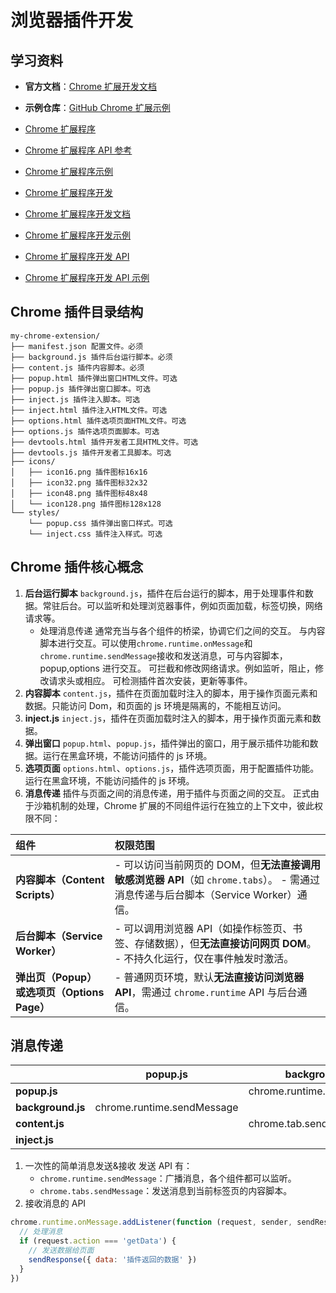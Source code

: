 # 浏览器插件开发

## 学习资料

- **官方文档**：[Chrome 扩展开发文档](https://developer.chrome.com/docs/extensions?hl=zh-cn)
- **示例仓库**：[GitHub Chrome 扩展示例](https://github.com/GoogleChrome/chrome-extensions-samples)

- [Chrome 扩展程序](https://developer.chrome.com/docs/extensions/)
- [Chrome 扩展程序 API 参考](https://developer.chrome.com/docs/extensions/reference/)
- [Chrome 扩展程序示例](https://developer.chrome.com/docs/extensions/samples/)
- [Chrome 扩展程序开发](https://developer.chrome.com/docs/extensions/mv3/)
- [Chrome 扩展程序开发文档](https://developer.chrome.com/docs/extensions/mv3/overview/)
- [Chrome 扩展程序开发示例](https://developer.chrome.com/docs/extensions/mv3/getstarted/)
- [Chrome 扩展程序开发 API](https://developer.chrome.com/docs/extensions/reference/)
- [Chrome 扩展程序开发 API 示例](https://developer.chrome.com/docs/extensions/samples/)

## Chrome 插件目录结构

```
my-chrome-extension/
├── manifest.json 配置文件。必须
├── background.js 插件后台运行脚本。必须
├── content.js 插件内容脚本。必须
├── popup.html 插件弹出窗口HTML文件。可选
├── popup.js 插件弹出窗口脚本。可选
├── inject.js 插件注入脚本。可选
├── inject.html 插件注入HTML文件。可选
├── options.html 插件选项页面HTML文件。可选
├── options.js 插件选项页面脚本。可选
├── devtools.html 插件开发者工具HTML文件。可选
├── devtools.js 插件开发者工具脚本。可选
├── icons/
│   ├── icon16.png 插件图标16x16
│   ├── icon32.png 插件图标32x32
│   ├── icon48.png 插件图标48x48
│   └── icon128.png 插件图标128x128
└── styles/
    └── popup.css 插件弹出窗口样式。可选
    └── inject.css 插件注入样式。可选
```

## Chrome 插件核心概念

1. **后台运行脚本**
   `background.js`，插件在后台运行的脚本，用于处理事件和数据。常驻后台。可以监听和处理浏览器事件，例如页面加载，标签切换，网络请求等。
   - 处理消息传递
     通常充当与各个组件的桥梁，协调它们之间的交互。
     与内容脚本进行交互。可以使用`chrome.runtime.onMessage`和`chrome.runtime.sendMessage`接收和发送消息，可与内容脚本，popup,options 进行交互。
     可拦截和修改网络请求。例如监听，阻止，修改请求头或相应。
     可检测插件首次安装，更新等事件。
2. **内容脚本**
   `content.js`，插件在页面加载时注入的脚本，用于操作页面元素和数据。只能访问 Dom，和页面的 js 环境是隔离的，不能相互访问。
3. **inject.js**
   `inject.js`，插件在页面加载时注入的脚本，用于操作页面元素和数据。
4. **弹出窗口**
   `popup.html`、`popup.js`，插件弹出的窗口，用于展示插件功能和数据。运行在黑盒环境，不能访问插件的 js 环境。
5. **选项页面**
   `options.html`、`options.js`，插件选项页面，用于配置插件功能。运行在黑盒环境，不能访问插件的 js 环境。
6. **消息传递**
   插件与页面之间的消息传递，用于插件与页面之间的交互。
   正式由于沙箱机制的处理，Chrome 扩展的不同组件运行在独立的上下文中，彼此权限不同：

| 组件                                        | 权限范围                                                                                                                            |
| :------------------------------------------ | :---------------------------------------------------------------------------------------------------------------------------------- |
| **内容脚本（Content Scripts）**             | - 可以访问当前网页的 DOM，但**无法直接调用敏感浏览器 API**（如 `chrome.tabs`）。 - 需通过消息传递与后台脚本（Service Worker）通信。 |
| **后台脚本（Service Worker）**              | - 可以调用浏览器 API（如操作标签页、书签、存储数据），但**无法直接访问网页 DOM**。 - 不持久化运行，仅在事件触发时激活。             |
| **弹出页（Popup）或选项页（Options Page）** | - 普通网页环境，默认**无法直接访问浏览器 API**，需通过 `chrome.runtime` API 与后台通信。                                            |

## 消息传递

|                   | popup.js                   | background.js              | content.js         | inject.js          |
| ----------------- | -------------------------- | -------------------------- | ------------------ | ------------------ |
| **popup.js**      |                            | chrome.runtime.sendMessage |                    |                    |
| **background.js** | chrome.runtime.sendMessage |                            | sendResponse       |                    |
| **content.js**    |                            | chrome.tab.sendMessage     |                    | window.postMessage |
| **inject.js**     |                            |                            | window.postMessage |                    |

1. 一次性的简单消息发送&接收
   发送 API 有：
   - `chrome.runtime.sendMessage`：广播消息，各个组件都可以监听。
   - `chrome.tabs.sendMessage`：发送消息到当前标签页的内容脚本。
2. 接收消息的 API

```js
chrome.runtime.onMessage.addListener(function (request, sender, sendResponse) {
  // 处理消息
  if (request.action === 'getData') {
    // 发送数据给页面
    sendResponse({ data: '插件返回的数据' })
  }
})
```
